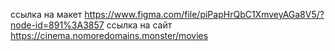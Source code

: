 ссылка на макет https://www.figma.com/file/piPapHrQbC1XmveyAGa8V5/?node-id=891%3A3857
ссылка на сайт https://cinema.nomoredomains.monster/movies
